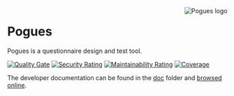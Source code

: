 <img align="right" src="docs/img/pogues-logo.png" alt="Pogues logo"/>

# Pogues

Pogues is a questionnaire design and test tool.

[![Quality Gate](https://sonarcloud.io/api/project_badges/measure?project=InseeFr_Pogues&metric=alert_status)](https://sonarcloud.io/dashboard?id=InseeFr_Pogues)
[![Security Rating](https://sonarcloud.io/api/project_badges/measure?project=InseeFr_Pogues&metric=security_rating)](https://sonarcloud.io/dashboard?id=InseeFr_Pogues)
[![Maintainability Rating](https://sonarcloud.io/api/project_badges/measure?project=InseeFr_Pogues&metric=sqale_rating)](https://sonarcloud.io/dashboard?id=InseeFr_Pogues)
[![Coverage](https://sonarcloud.io/api/project_badges/measure?project=InseeFr_Pogues&metric=coverage)](https://sonarcloud.io/dashboard?id=InseeFr_Pogues)

The developer documentation can be found in the [doc](https://github.com/InseeFr/Pogues/tree/master/docs) folder and [browsed online](https://inseefr.github.io/Bowie/pogues).
